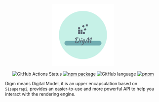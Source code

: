 <div align="center">

<img src="./.github/images/digm-logo.png" width="200" alt="logo" />

![GitHub Actions Status](https://github.com/vrn-deco/cli/actions/workflows/ci-test.yml/badge.svg)
[![npm package](https://badgen.net/npm/v/@cphayim/digm-core)](https://www.npmjs.com/package/@cphayim/digm-core)
![GitHub language](https://img.shields.io/github/languages/top/Cphayim/digm.svg)
[![pnpm](https://img.shields.io/badge/maintained%20with-pnpm-f49033.svg)](https://pnpm.io/)

</div>

Digm means Digital Model, it is an upper encapsulation based on `51superapi`, provides an easier-to-use and more powerful API to help you interact with the rendering engine.
